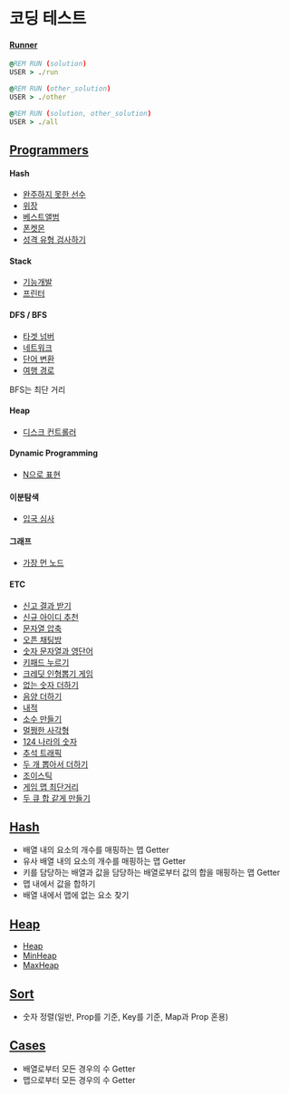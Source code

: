 # 코딩 테스트

#### [Runner](https://github.com/bya2/coding/blob/main/src/runner.mjs)

```bat
@REM RUN (solution)
USER > ./run
```

```bat
@REM RUN (other_solution)
USER > ./other
```

```bat
@REM RUN (solution, other_solution)
USER > ./all
```

## [Programmers](https://github.com/bya2/coding/tree/main/src/programmers)

#### Hash

- [완주하지 못한 선수](src/programmers/Hash/%EC%99%84%EC%A3%BC%ED%95%98%EC%A7%80%20%EB%AA%BB%ED%95%9C%20%EC%84%A0%EC%88%98.mjs)
- [위장](src/programmers/Hash/%EC%9C%84%EC%9E%A5.mjs)
- [베스트앨범](src/programmers/Hash/%EB%B2%A0%EC%8A%A4%ED%8A%B8%EC%95%A8%EB%B2%94.mjs)
- [폰켓몬](src/programmers/%ED%8F%AC%EC%BC%93%EB%AA%AC.mjs)
- [성격 유형 검사하기](src/programmers/%EC%84%B1%EA%B2%A9%20%EC%9C%A0%ED%98%95%20%EA%B2%80%EC%82%AC%ED%95%98%EA%B8%B0.mjs)

#### Stack

- [기능개발](./src/programmers/Stack/%EA%B8%B0%EB%8A%A5%EA%B0%9C%EB%B0%9C.mjs)
- [프린터](./src/programmers/Stack/%ED%94%84%EB%A6%B0%ED%84%B0.mjs)

#### DFS / BFS

- [타겟 넘버](https://github.com/bya2/coding/blob/main/src/programmers/%ED%83%80%EA%B2%9F%20%EB%84%98%EB%B2%84.mjs)
- [네트워크](https://github.com/bya2/coding/blob/main/src/programmers/%EB%84%A4%ED%8A%B8%EC%9B%8C%ED%81%AC.mjs)
- [단어 변환](https://github.com/bya2/coding/blob/main/src/programmers/%EB%8B%A8%EC%96%B4%20%EB%B3%80%ED%99%98.mjs)
- [여행 경로](https://github.com/bya2/coding/blob/main/src/programmers/%EC%97%AC%ED%96%89%20%EA%B2%BD%EB%A1%9C.mjs)

BFS는 최단 거리

#### Heap

- [디스크 컨트롤러](https://github.com/bya2/coding/blob/main/src/programmers/%EB%94%94%EC%8A%A4%ED%81%AC%20%EC%BB%A8%ED%8A%B8%EB%A1%A4%EB%9F%AC.mjs)

#### Dynamic Programming

- [N으로 표현](https://github.com/bya2/coding/blob/main/src/programmers/N%EC%9C%BC%EB%A1%9C%20%ED%91%9C%ED%98%84.mjs)

#### 이분탐색

- [입국 심사](./src/programmers/%EC%9E%85%EA%B5%AD%EC%8B%AC%EC%82%AC.mjs)

#### 그래프

- [가장 먼 노드](./src/programmers/%EA%B0%80%EC%9E%A5%20%EB%A8%BC%20%EB%85%B8%EB%93%9C.mjs)

#### ETC

- [신고 결과 받기](https://github.com/bya2/coding/blob/main/src/programmers/%EC%8B%A0%EA%B3%A0%20%EA%B2%B0%EA%B3%BC%20%EB%B0%9B%EA%B8%B0.mjs)
- [신규 아이디 추천](https://github.com/bya2/coding/blob/main/src/programmers/%EC%8B%A0%EA%B7%9C%20%EC%95%84%EC%9D%B4%EB%94%94%20%EC%B6%94%EC%B2%9C.mjs)
- [문자열 압축](./src/programmers/%EB%AC%B8%EC%9E%90%EC%97%B4%20%EC%95%95%EC%B6%95.mjs)
- [오픈 채팅방](./src/programmers/%EC%98%A4%ED%94%88%20%EC%B1%84%ED%8C%85%EB%B0%A9.mjs)
- [숫자 문자열과 영단어](./src/programmers/%EC%88%AB%EC%9E%90%20%EB%AC%B8%EC%9E%90%EC%97%B4%EA%B3%BC%20%EC%98%81%EB%8B%A8%EC%96%B4.mjs)
- [키패드 누르기](./src/programmers/%ED%82%A4%ED%8C%A8%EB%93%9C%20%EB%88%84%EB%A5%B4%EA%B8%B0.mjs)
- [크레딧 인형뽑기 게임](./src/programmers/%ED%81%AC%EB%A0%88%EB%94%A7%20%EC%9D%B8%ED%98%95%EB%BD%91%EA%B8%B0%20%EA%B2%8C%EC%9E%84.mjs)
- [없는 숫자 더하기](./src/programmers/%EC%97%86%EB%8A%94%20%EC%88%AB%EC%9E%90%20%EB%8D%94%ED%95%98%EA%B8%B0.mjs)
- [음양 더하기](./src/programmers/%EC%9D%8C%EC%96%91%20%EB%8D%94%ED%95%98%EA%B8%B0.mjs)
- [내적](./src/programmers/%EB%82%B4%EC%A0%81.mjs)
- [소수 만들기](./src/programmers/%EC%86%8C%EC%88%98%20%EB%A7%8C%EB%93%A4%EA%B8%B0.mjs)
- [멀쩡한 사각형](./src/programmers/%EB%A9%80%EC%A9%A1%ED%95%9C%20%EC%82%AC%EA%B0%81%ED%98%95.mjs)
- [124 나라의 숫자](./src/programmers/124%20%EB%82%98%EB%9D%BC%EC%9D%98%20%EC%88%AB%EC%9E%90.mjs)
- [추석 트래픽](./src/programmers/%EC%B6%94%EC%84%9D%20%ED%8A%B8%EB%9E%98%ED%94%BD.mjs)
- [두 개 뽑아서 더하기](./src/programmers/%EB%91%90%20%EA%B0%9C%20%EB%BD%91%EC%95%84%EC%84%9C%20%EB%8D%94%ED%95%98%EA%B8%B0.mjs)
- [조이스틱](./src/programmers/%EC%A1%B0%EC%9D%B4%EC%8A%A4%ED%8B%B1.mjs)
- [게임 맵 최단거리](src/programmers/%EA%B2%8C%EC%9E%84%20%EB%A7%B5%20%EC%B5%9C%EB%8B%A8%EA%B1%B0%EB%A6%AC.mjs)
- [두 큐 합 같게 만들기](src/programmers/%EB%91%90%20%ED%81%90%20%ED%95%A9%20%EA%B0%99%EA%B2%8C%20%EB%A7%8C%EB%93%A4%EA%B8%B0.mjs)

## [Hash](https://github.com/bya2/coding/blob/main/src/Hash/index.mjs)

- 배열 내의 요소의 개수를 매핑하는 맵 Getter
- 유사 배열 내의 요소의 개수를 매핑하는 맵 Getter
- 키를 담당하는 배열과 값을 담당하는 배열로부터 값의 합을 매핑하는 맵 Getter
- 맵 내에서 값을 합하기
- 배열 내에서 맵에 없는 요소 찾기

## [Heap](https://github.com/bya2/coding/tree/main/src/Heap)

- [Heap](https://github.com/bya2/coding/blob/main/src/Heap/index.mjs)
- [MinHeap](https://github.com/bya2/coding/blob/main/src/Heap/MinHeap.mjs)
- [MaxHeap](https://github.com/bya2/coding/blob/main/src/Heap/MaxHeap.mjs)

## [Sort](https://github.com/bya2/coding/blob/main/src/Sort/index.mjs)

- 숫자 정렬(일반, Prop를 기준, Key를 기준, Map과 Prop 혼용)

## [Cases](https://github.com/bya2/coding/blob/main/src/Cases/index.mjs)

- 배열로부터 모든 경우의 수 Getter
- 맵으로부터 모든 경우의 수 Getter

